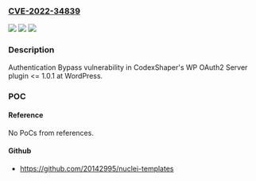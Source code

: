 ### [CVE-2022-34839](https://cve.mitre.org/cgi-bin/cvename.cgi?name=CVE-2022-34839)
![](https://img.shields.io/static/v1?label=Product&message=WP%20OAuth2%20Server%20(WordPress%20plugin)&color=blue)
![](https://img.shields.io/static/v1?label=Version&message=%3C%3D%201.0.1%3C%3D%201.0.1%20&color=brighgreen)
![](https://img.shields.io/static/v1?label=Vulnerability&message=Bypass&color=brighgreen)

### Description

Authentication Bypass vulnerability in CodexShaper's WP OAuth2 Server plugin <= 1.0.1 at WordPress.

### POC

#### Reference
No PoCs from references.

#### Github
- https://github.com/20142995/nuclei-templates


